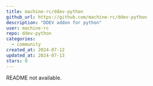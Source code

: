 ```yaml
---
title: machine-rc/ddev-python
github_url: https://github.com/machine-rc/ddev-python
description: "DDEV addon for python"
user: machine-rc
repo: ddev-python
categories:
  - community
created_at: 2024-07-12
updated_at: 2024-07-13
stars: 0
---
```


README not available.
